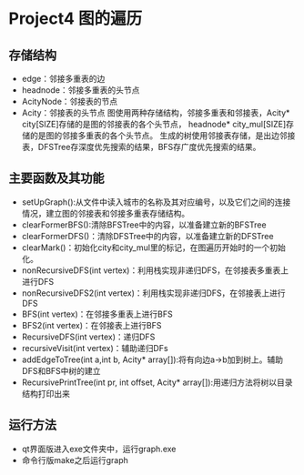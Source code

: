 # Project4 图的遍历
## 存储结构
- edge：邻接多重表的边
- headnode：邻接多重表的头节点
- AcityNode：邻接表的节点
- Acity：邻接表的头节点
图使用两种存储结构，邻接多重表和邻接表，Acity* city[SIZE]存储的是图的邻接表的各个头节点， headnode* city_mul[SIZE]存储的是图的邻接多重表的各个头节点。
生成的树使用邻接表存储，是出边邻接表，DFSTree存深度优先搜索的结果，BFS存广度优先搜索的结果。

## 主要函数及其功能
- setUpGraph():从文件中读入城市的名称及其对应编号，以及它们之间的连接情况，建立图的邻接表和邻接多重表存储结构。
- clearFormerBFS():清除BFSTree中的内容，以准备建立新的BFSTree
- clearFormerDFS()：清除DFSTree中的内容，以准备建立新的DFSTree
- clearMark()：初始化city和city_mul里的标记，在图遍历开始时的一个初始化。
- nonRecursiveDFS(int vertex)：利用栈实现非递归DFS，在邻接表多重表上进行DFS
- nonRecursiveDFS2(int vertex)：利用栈实现非递归DFS，在邻接表上进行DFS
- BFS(int vertex)：在邻接多重表上进行BFS
- BFS2(int vertex)：在邻接表上进行BFS
- RecursiveDFS(int vertex)：递归DFS
- recursiveVisit(int vertex)：辅助递归DFs
- addEdgeToTree(int a,int b, Acity* array[]):将有向边a->b加到树上。辅助DFS和BFS中树的建立
- RecursivePrintTree(int pr, int offset, Acity* array[]):用递归方法将树以目录结构打印出来

## 运行方法
- qt界面版进入exe文件夹中，运行graph.exe
- 命令行版make之后运行graph
